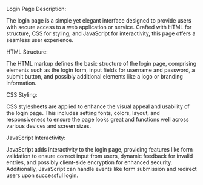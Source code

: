Login Page Description:

The login page is a simple yet elegant interface designed to provide users with secure access to a web application or service. Crafted with HTML for structure, CSS for styling, and JavaScript for interactivity, this page offers a seamless user experience.

HTML Structure:

The HTML markup defines the basic structure of the login page, comprising elements such as the login form, input fields for username and password, a submit button, and possibly additional elements like a logo or branding information.

CSS Styling:

CSS stylesheets are applied to enhance the visual appeal and usability of the login page. This includes setting fonts, colors, layout, and responsiveness to ensure the page looks great and functions well across various devices and screen sizes.

JavaScript Interactivity:

JavaScript adds interactivity to the login page, providing features like form validation to ensure correct input from users, dynamic feedback for invalid entries, and possibly client-side encryption for enhanced security. Additionally, JavaScript can handle events like form submission and redirect users upon successful login.
